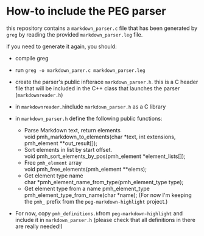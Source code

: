 # How-to include the PEG parser

this repository contains a `markdown_parser.c` file that has been generated by `greg` by reading the provided `markdown_parser.leg` file.

if you need to generate it again, you should:

- compile greg
- run `greg -o markdown_parer.c markdown_parser.leg`
- create the parser's public infterace `markdown_parser.h`. this is a C header file that will be included in the C++ class that launches the parser (`markdownreader.h`)
- in `markdownreader.h`include `markdown_parser.h` as a C library
- in `markdown_parser.h` define the following public functions:
  - Parse Markdown text, return elements  
        void pmh_markdown_to_elements(char *text, int extensions,
                                      pmh_element **out_result[]);
  - Sort elements in list by start offset.  
        void pmh_sort_elements_by_pos(pmh_element *element_lists[]);
  - Free `pmh_element` array  
        void pmh_free_elements(pmh_element **elems);
  - Get element type name  
        char *pmh_element_name_from_type(pmh_element_type type);
  - Get element type from a name
        pmh_element_type pmh_element_type_from_name(char *name);
  (For now I'm keeping the `pmh_` prefix from the `peg-markdown-highlight` project.)

- For now, copy `pmh_definitions.h`from `peg-markdown-highlight` and include it in `markdown_parser.h` (please check that all definitions in there are really needed!)
